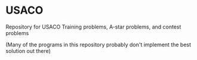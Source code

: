 # USACO
Repository for USACO Training problems, A-star problems, and contest problems

(Many of the programs in this repository probably don't implement the best solution out there)
